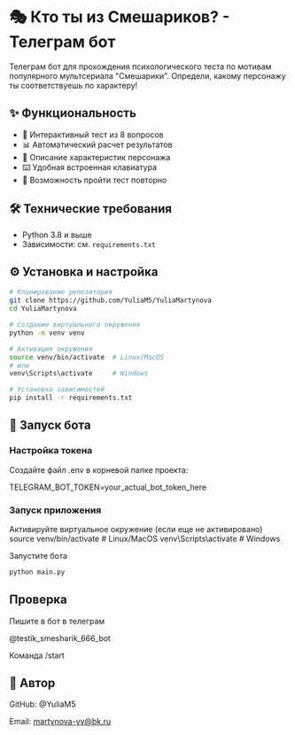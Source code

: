 # 🎭 Кто ты из Смешариков? - Телеграм бот

Телеграм бот для прохождения психологического теста по мотивам популярного мультсериала "Смешарики". Определи, какому персонажу ты соответствуешь по характеру!

## ✨ Функциональность

- 🧩 Интерактивный тест из 8 вопросов
- 📊 Автоматический расчет результатов
- 🎨 Описание характеристик персонажа
- ⌨️ Удобная встроенная клавиатура
- 🔄 Возможность пройти тест повторно

## 🛠 Технические требования

- Python 3.8 и выше
- Зависимости: см. `requirements.txt`

## ⚙️ Установка и настройка

```bash
# Клонирование репозитория
git clone https://github.com/YuliaM5/YuliaMartynova
cd YuliaMartynova

# Создание виртуального окружения
python -m venv venv

# Активация окружения
source venv/bin/activate  # Linux/MacOS
# или
venv\Scripts\activate     # Windows

# Установка зависимостей
pip install -r requirements.txt

```

## 🚀 Запуск бота

### Настройка токена

Создайте файл .env в корневой папке проекта:

TELEGRAM_BOT_TOKEN=your_actual_bot_token_here

### Запуск приложения

Активируйте виртуальное окружение (если еще не активировано)
source venv/bin/activate  # Linux/MacOS
venv\Scripts\activate     # Windows

Запустите бота

```bash
python main.py
```

## Проверка

Пишите в бот в телеграм

@testik_smesharik_666_bot

Команда /start


## 👤 Автор

GitHub: @YuliaM5

Email: martynova-yv@bk.ru